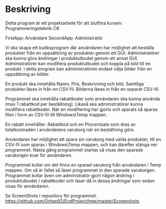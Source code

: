 # Beskriving

Detta program är ett projektarbete för att slutföra kursen: Programmeringsteknik C#.

FirstApp: Användare
SecondApp: Administratör

Vi ska skapa ett butiksprogram där användaren har möjlighet att beställa produkter från en uppsättning av produkter genom ett GUI.
Administratörer ska kunna göra ändringar i produktutbudet genom ett annat GUI. Administratörer kan modifiera produktutbudet och 
koppla på bild till en produkt. I detta program kan administratören endast välja bilder från en uppsättning av bilder.

En produkt ska innehålla Namn, Pris, Beskrivning och bild.
Samtliga produkter läses in från en CSV-fil. Bilderna läses in från en separat CSV-fil. 

Programmet ska innehålla rabattkoder som användaren ska kunna använda (max 1 rabattkod per beställning). Likaså ska administratörer 
kunna modifiera rabattkoder. När en modifiering har gjorts och sparats så sparas filen i form av CSV-fil till Windows\Temp mappen. 

En rabatt innehåller: Rabattkod och en Procentsats som dras av totalkostnaden i användarens varukorg när en beställning görs.

Användaren har möjlighet att spara sin varukorg med valda produkter, till en CSV-fil som sparas i Windows\Temp mappen, och kan därefter stänga ner programmet. 
Nästa gång programmet startas så visas den sparade varukorgen kvar för användaren.

Programmet kollar om det finns en sparad varukorg från användaren i Temp mappen. Om så är fallet så läser programmet in den sparade varukorgen. 
Programmet kollar även om administratör gjort någon ändring i produktutbudet / rabattkoder och läser då in dessa ändringar som sedan visas för användaren.

Se ScreenShots i repository för programmet. https://github.com/Orhan92/EndProject/tree/master/Screenshots
